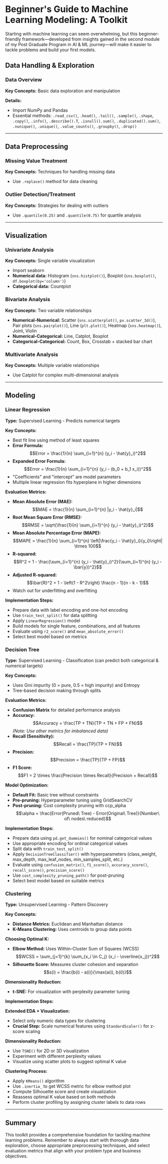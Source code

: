# Beginner's Guide to Machine Learning Modeling: A Toolkit

Starting with machine learning can seem overwhelming, but this beginner-friendly framework—developed from insights gained in the second module of my Post Graduate Program in AI & ML journey—will make it easier to tackle problems and build your first models.

## Data Handling & Exploration

### Data Overview
**Key Concepts:** Basic data exploration and manipulation

**Details:** 
- Import NumPy and Pandas
- Essential methods: `.read_csv()`, `.head()`, `.tail()`, `.sample()`, `.shape`, `.copy()`, `.info()`, `.describe().T`, `.isnull().sum()`, `.duplicated().sum()`, `.nunique()`, `.unique()`, `.value_counts()`, `.groupby()`, `.drop()`

---

## Data Preprocessing

### Missing Value Treatment
**Key Concepts:** Techniques for handling missing data
- Use `.replace()` method for data cleaning

### Outlier Detection/Treatment
**Key Concepts:** Strategies for dealing with outliers
- Use `.quantile(0.25)` and `.quantile(0.75)` for quartile analysis

---

## Visualization

### Univariate Analysis
**Key Concepts:** Single variable visualization
- Import seaborn
- **Numerical data:** Histogram (`sns.histplot()`), Boxplot (`sns.boxplot()`, `df.boxplot(by='column')`)
- **Categorical data:** Countplot

### Bivariate Analysis
**Key Concepts:** Two variable relationships
- **Numerical-Numerical:** Scatter (`sns.scatterplot()`, `px.scatter_3d()`), Pair plots (`sns.pairplot()`), Line (`plt.plot()`), Heatmap (`sns.heatmap()`), Joint, Violin
- **Numerical-Categorical:** Line, Catplot, Boxplot
- **Categorical-Categorical:** Count, Box, Crosstab + stacked bar chart

### Multivariate Analysis
**Key Concepts:** Multiple variable relationships
- Use Catplot for complex multi-dimensional analysis

---

## Modeling

### Linear Regression
**Type:** Supervised Learning - Predicts numerical targets

**Key Concepts:**
- Best fit line using method of least squares
- **Error Formula:** 
  $$Error = \frac{1}{n} \sum_{i=1}^{n} (y_i - \hat{y}_i)^2$$
- **Expanded Error Formula:** 
  $$Error = \frac{1}{n} \sum_{i=1}^{n} (y_i - (b_0 + b_1 x_i))^2$$
- "Coefficients" and "intercept" are model parameters
- Multiple linear regression fits hyperplane in higher dimensions

**Evaluation Metrics:**
- **Mean Absolute Error (MAE):** 
  $$MAE = \frac{1}{n} \sum_{i=1}^{n} |y_i - \hat{y}_i|$$
- **Root Mean Square Error (RMSE):** 
  $$RMSE = \sqrt{\frac{1}{n} \sum_{i=1}^{n} (y_i - \hat{y}_i)^2}$$
- **Mean Absolute Percentage Error (MAPE):** 
  $$MAPE = \frac{1}{n} \sum_{i=1}^{n} \left|\frac{y_i - \hat{y}_i}{y_i}\right| \times 100$$
- **R-squared:** 
  $$R^2 = 1 - \frac{\sum_{i=1}^{n} (y_i - \hat{y}_i)^2}{\sum_{i=1}^{n} (y_i - \bar{y})^2}$$
- **Adjusted R-squared:** 
  $$\bar{R}^2 = 1 - \left(1 - R^2\right) \frac{n - 1}{n - k - 1}$$
- Watch out for underfitting and overfitting

**Implementation Steps:**
- Prepare data with label encoding and one-hot encoding
- Use `train_test_split()` for data splitting
- Apply `LinearRegression()` model
- Build models for single feature, combinations, and all features
- Evaluate using `r2_score()` and `mean_absolute_error()`
- Select best model based on metrics

### Decision Tree
**Type:** Supervised Learning - Classification (can predict both categorical & numerical targets)

**Key Concepts:**
- Uses Gini impurity (0 = pure, 0.5 = high impurity) and Entropy
- Tree-based decision making through splits

**Evaluation Metrics:**
- **Confusion Matrix** for detailed performance analysis
- **Accuracy:** 
  $$Accuracy = \frac{TP + TN}{TP + TN + FP + FN}$$
  *(Note: Use other metrics for imbalanced data)*
- **Recall (Sensitivity):** 
  $$Recall = \frac{TP}{TP + FN}$$
- **Precision:** 
  $$Precision = \frac{TP}{TP + FP}$$
- **F1 Score:** 
  $$F1 = 2 \times \frac{Precision \times Recall}{Precision + Recall}$$

**Model Optimization:**
- **Default Fit:** Basic tree without constraints
- **Pre-pruning:** Hyperparameter tuning using GridSearchCV
- **Post-pruning:** Cost complexity pruning with ccp_alpha
  $$\alpha = \frac{Error(Pruned\ Tree) - Error(Original\ Tree)}{Number\ of\ nodes\ reduced}$$

**Implementation Steps:**
- Prepare data using `pd.get_dummies()` for nominal categorical values
- Use appropriate encoding for ordinal categorical values
- Split data with `train_test_split()`
- Apply `DecisionTreeClassifier()` with hyperparameters (class_weight, max_depth, max_leaf_nodes, min_samples_split, etc.)
- Evaluate using `confusion_matrix()`, `f1_score()`, `accuracy_score()`, `recall_score()`, `precision_score()`
- Use `cost_complexity_pruning_path()` for post-pruning
- Select best model based on suitable metrics

### Clustering
**Type:** Unsupervised Learning - Pattern Discovery

**Key Concepts:**
- **Distance Metrics:** Euclidean and Manhattan distance
- **K-Means Clustering:** Uses centroids to group data points

**Choosing Optimal K:**
- **Elbow Method:** Uses Within-Cluster Sum of Squares (WCSS)
  $$WCSS = \sum_{j=1}^{k} \sum_{x_i \in C_j} (x_i - \overline{x_j})^2$$
- **Silhouette Score:** Measures cluster cohesion and separation
  $$s(i) = \frac{b(i) - a(i)}{\max(a(i), b(i))}$$

**Dimensionality Reduction:**
- **t-SNE:** For visualization with perplexity parameter tuning

**Implementation Steps:**

**Extended EDA + Visualization:**
- Select only numeric data types for clustering
- **Crucial Step:** Scale numerical features using `StandardScaler()` for z-score scaling

**Dimensionality Reduction:**
- Use `TSNE()` for 2D or 3D visualization
- Experiment with different perplexity values
- Visualize using scatter plots to suggest optimal K value

**Clustering Process:**
- Apply `KMeans()` algorithm
- Use `.inertia_` to get WCSS metric for elbow method plot
- Compute Silhouette score and create visualization
- Reassess optimal K value based on both methods
- Perform cluster profiling by assigning cluster labels to data rows

---

## Summary
This toolkit provides a comprehensive foundation for tackling machine learning problems. Remember to always start with thorough data exploration, choose appropriate preprocessing techniques, and select evaluation metrics that align with your problem type and business objectives.